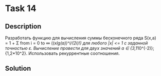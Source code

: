 # Task 14

## Description

Разработать функцию для вычисления суммы бесконечного ряда S(x,a) = 1 + Σ from i = 0 to ∞ ((x*lg(a))^i/(2i)!) для любого |x| <= 1 с заданной точностью ε. Вычисление провести для двух значений а ∈ {З,1*10^(-2)}; {1,2*10^2}. Использовать рекуррентные соотношения.

## Solution

```C++

```